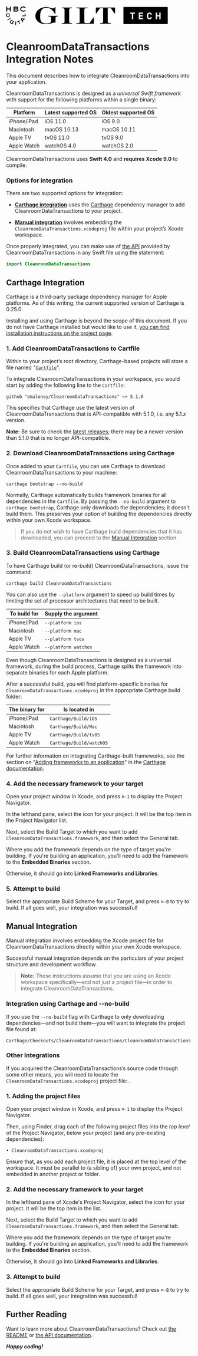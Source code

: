 ![HBC Digital logo](https://raw.githubusercontent.com/gilt/Cleanroom/master/Assets/hbc-digital-logo.png)     
![Gilt Tech logo](https://raw.githubusercontent.com/gilt/Cleanroom/master/Assets/gilt-tech-logo.png)

# CleanroomDataTransactions Integration Notes

This document describes how to integrate CleanroomDataTransactions into your application.

CleanroomDataTransactions is designed as a *universal Swift framework* with support for the following platforms within a single binary:

Platform|Latest supported OS|Oldest supported OS
--------|-------------------|-------------------
iPhone/iPad|iOS 11.0|iOS 9.0
Macintosh|macOS 10.13|macOS 10.11
Apple TV|tvOS 11.0|tvOS 9.0
Apple Watch|watchOS 4.0|watchOS 2.0

CleanroomDataTransactions uses **Swift 4.0** and **requires Xcode 9.0** to compile.

### Options for integration

There are two supported options for integration:

- **[Carthage integration](#carthage-integration)** uses the [Carthage](https://github.com/Carthage/Carthage) dependency manager to add CleanroomDataTransactions to your project.

- **[Manual integration](#manual-integration)** involves embedding the `CleanroomDataTransactions.xcodeproj` file within your project’s Xcode workspace.

Once properly integrated, you can make use of [the API](https://rawgit.com/emaloney/CleanroomDataTransactions/master/Documentation/API/index.html) provided by CleanroomDataTransactions in any Swift file using the statement:

```swift
import CleanroomDataTransactions
```


## Carthage Integration

Carthage is a third-party package dependency manager for Apple platforms. As of this writing, the current supported version of Carthage is 0.25.0.

Installing and using Carthage is beyond the scope of this document. If you do not have Carthage installed but would like to use it, [you can find installation instructions on the project page](https://github.com/Carthage/Carthage#installing-carthage). 

### 1. Add CleanroomDataTransactions to Cartfile

Within to your project’s root directory, Carthage-based projects will store a file named "[`Cartfile`](https://github.com/Carthage/Carthage/blob/master/Documentation/Artifacts.md#cartfile)".

To integrate CleanroomDataTransactions in your workspace, you would start by adding the following line to the `Cartfile`:

```
github "emaloney/CleanroomDataTransactions" ~> 5.1.0
```

This specifies that Carthage use the latest version of CleanroomDataTransactions that is API-compatible with 5.1.0, i.e. any 5.1.*x* version.

**Note:** Be sure to check the [latest releases](https://github.com/emaloney/CleanroomDataTransactions/releases); there may be a newer version than 5.1.0 that is no longer API-compatible.

### 2. Download CleanroomDataTransactions using Carthage

Once added to your `Cartfile`, you can use Carthage to download CleanroomDataTransactions to your machine:

```
carthage bootstrap --no-build
```

Normally, Carthage automatically builds framework binaries for all dependencies in the `Cartfile`. By passing the `--no-build` argument to `carthage bootstrap`, Carthage only downloads the dependencies; it doesn't build them. This preserves your option of building the dependencies directly within your own Xcode workspace.

> If you do not wish to have Carthage build dependencies that it has downloaded, you can proceed to the [Manual Integration](#manual-integration) section.

### 3. Build CleanroomDataTransactions using Carthage

To have Carthage build (or re-build) CleanroomDataTransactions, issue the command:

```
carthage build CleanroomDataTransactions
```

You can also use the `--platform` argument to speed up build times by limiting the set of processor architectures that need to be built.

To build for|Supply the argument
------------|-------------------
iPhone/iPad|`--platform ios`
Macintosh|`--platform mac`
Apple TV|`--platform tvos`
Apple Watch|`--platform watchos`


Even though CleanroomDataTransactions is designed as a universal framework, during the build process, Carthage splits the framework into separate binaries for each Apple platform.

After a successful build, you will find platform-specific binaries for `CleanroomDataTransactions.xcodeproj` in the appropriate Carthage build folder:

The binary for|Is located in
--------------|-------------
iPhone/iPad|`Carthage/Build/iOS`
Macintosh|`Carthage/Build/Mac`
Apple TV|`Carthage/Build/tvOS`
Apple Watch|`Carthage/Build/watchOS`


For further information on integrating Carthage-built frameworks, see the section on "[Adding frameworks to an application](https://github.com/Carthage/Carthage#adding-frameworks-to-an-application)" in the [Carthage documentation](https://github.com/Carthage/Carthage#carthage--).

### 4. Add the necessary framework to your target

Open your project window in Xcode, and press `⌘-1` to display the Project Navigator.

In the lefthand pane, select the icon for your project. It will be the top item in the Project Navigator list.

Next, select the Build Target to which you want to add `CleanroomDataTransactions.framework`, and then select the General tab.

Where you add the framework depends on the type of target you're building. If you're building an application, you'll need to add the framework to the **Embedded Binaries** section.

Otherwise, it should go into **Linked Frameworks and Libraries**.


### 5. Attempt to build

Select the appropriate Build Scheme for your Target, and press `⌘-B` to try to build. If all goes well, your integration was successful!


## Manual Integration

Manual integration involves embedding the Xcode project file for CleanroomDataTransactions directly within your own Xcode workspace.

Successful manual integration depends on the particulars of your project structure and development workflow.

> **Note:** These instructions assume that you are using an Xcode workspace specifically—and not just a project file—in order to integrate CleanroomDataTransactions.

### Integration using Carthage and --no-build

If you use the `--no-build` flag with Carthage to only downloading dependencies—and not build them—you will want to integrate the project file found at:

```
Carthage/Checkouts/CleanroomDataTransactions/CleanroomDataTransactions.xcodeproj
```

### Other Integrations

If you acquired the CleanroomDataTransactions’s source code through some other means, you will need to locate the `CleanroomDataTransactions.xcodeproj` project file: .

### 1. Adding the project files

Open your project window in Xcode, and press `⌘-1` to display the Project Navigator.

Then, using Finder, drag each of the following project files into the *top level* of the Project Navigator, below your project (and any pre-existing dependencies):

```
• CleanroomDataTransactions.xcodeproj
```

Ensure that, as you add each project file, it is placed at the top level of the workspace. It must be parallel to (a sibling of) your own project, and not embedded in another project or folder.

### 2. Add the necessary framework to your target

In the lefthand pane of Xcode's Project Navigator, select the icon for your project. It will be the top item in the list.

Next, select the Build Target to which you want to add `CleanroomDataTransactions.framework`, and then select the General tab.

Where you add the framework depends on the type of target you're building. If you're building an application, you'll need to add the framework to the **Embedded Binaries** section.

Otherwise, it should go into **Linked Frameworks and Libraries**.


### 3. Attempt to build

Select the appropriate Build Scheme for your Target, and press `⌘-B` to try to build. If all goes well, your integration was successful!


## Further Reading

Want to learn more about CleanroomDataTransactions? Check out [the README](https://github.com/emaloney/CleanroomDataTransactions/blob/master/README.md) or [the API documentation](https://rawgit.com/emaloney/CleanroomDataTransactions/master/Documentation/API/index.html).

**_Happy coding!_**
